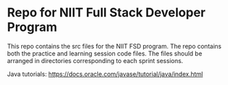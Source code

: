 # Repo for NIIT Full Stack Developer Program

This repo contains the src files for the NIIT FSD program. The repo contains both the practice and learning session code files.
The files should be arranged in directories corresponding to each sprint sessions.

Java tutorials:  <https://docs.oracle.com/javase/tutorial/java/index.html>